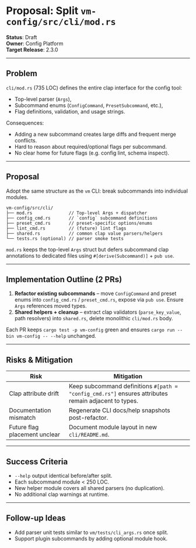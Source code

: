 # Proposal: Split `vm-config/src/cli/mod.rs`

**Status**: Draft  
**Owner**: Config Platform  
**Target Release**: 2.3.0

---

## Problem

`cli/mod.rs` (735 LOC) defines the entire clap interface for the config tool:
- Top-level parser (`Args`),
- Subcommand enums (`ConfigCommand`, `PresetSubcommand`, etc.),
- Flag definitions, validation, and usage strings.

Consequences:
- Adding a new subcommand creates large diffs and frequent merge conflicts.
- Hard to reason about required/optional flags per subcommand.
- No clear home for future flags (e.g. config lint, schema inspect).

---

## Proposal

Adopt the same structure as the `vm` CLI: break subcommands into individual modules.

```
vm-config/src/cli/
├── mod.rs              // Top-level Args + dispatcher
├── config_cmd.rs       // `config` subcommand definitions
├── preset_cmd.rs       // preset-specific options/enums
├── lint_cmd.rs         // (future) lint flags
├── shared.rs           // common clap value parsers/helpers
└── tests.rs (optional) // parser smoke tests
```

`mod.rs` keeps the top-level `Args` struct but defers subcommand clap annotations to dedicated files using `#[derive(Subcommand)]` + `pub use`.

---

## Implementation Outline (2 PRs)

1. **Refactor existing subcommands** – move `ConfigCommand` and preset enums into `config_cmd.rs` / `preset_cmd.rs`, expose via `pub use`. Ensure `Args` references moved types.
2. **Shared helpers + cleanup** – extract clap validators (`parse_key_value`, path resolvers) into `shared.rs`, delete monolithic `cli/mod.rs` body.

Each PR keeps `cargo test -p vm-config` green and ensures `cargo run --bin vm-config -- --help` unchanged.

---

## Risks & Mitigation

| Risk | Mitigation |
|------|------------|
| Clap attribute drift | Keep subcommand definitions `#[path = "config_cmd.rs"]` ensures attributes remain adjacent to types. |
| Documentation mismatch | Regenerate CLI docs/help snapshots post-refactor. |
| Future flag placement unclear | Document module layout in new `cli/README.md`. |

---

## Success Criteria

- `--help` output identical before/after split.
- Each subcommand module < 250 LOC.
- New helper module covers all shared parsers (no duplication).
- No additional clap warnings at runtime.

---

## Follow-up Ideas

- Add parser unit tests similar to `vm/tests/cli_args.rs` once split.
- Support plugin subcommands by adding optional module hook.
